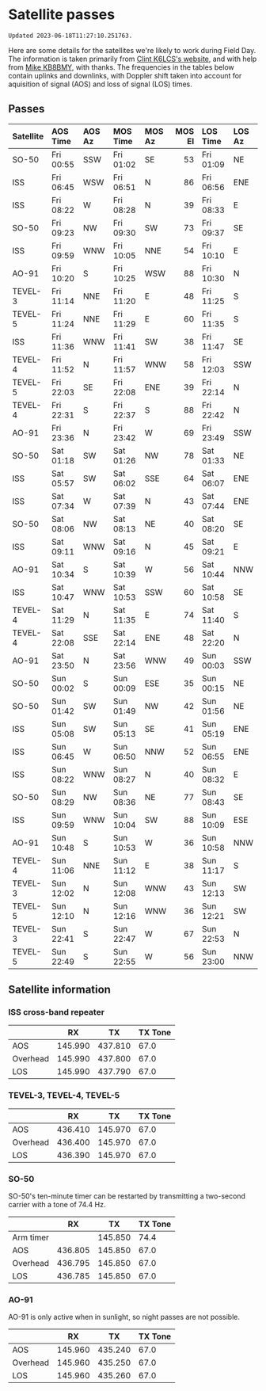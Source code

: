 # Satellite passes

```{note}
Updated 2023-06-18T11:27:10.251763.
```

Here are some details for the satellites we're likely to work during Field Day. The information is taken primarily from [Clint K6LCS's website](https://www.work-sat.com/), and with help from [Mike KB8BMY](http://qrz.com/db/KB8BMY), with thanks. The frequencies in the tables below contain uplinks and downlinks, with Doppler shift taken into account for aquisition of signal (AOS) and loss of signal (LOS) times.


## Passes

| Satellite | AOS Time  | AOS Az | MOS Time  | MOS Az | MOS El | LOS Time  | LOS Az |
| :-------- | :-------- | :----- | :-------- | :----- | -----: | :-------- | :----- |
| SO-50     | Fri 00:55 | SSW    | Fri 01:02 | SE     |     53 | Fri 01:09 | NE     |
| ISS       | Fri 06:45 | WSW    | Fri 06:51 | N      |     86 | Fri 06:56 | ENE    |
| ISS       | Fri 08:22 | W      | Fri 08:28 | N      |     39 | Fri 08:33 | E      |
| SO-50     | Fri 09:23 | NW     | Fri 09:30 | SW     |     73 | Fri 09:37 | SE     |
| ISS       | Fri 09:59 | WNW    | Fri 10:05 | NNE    |     54 | Fri 10:10 | E      |
| AO-91     | Fri 10:20 | S      | Fri 10:25 | WSW    |     88 | Fri 10:30 | N      |
| TEVEL-3   | Fri 11:14 | NNE    | Fri 11:20 | E      |     48 | Fri 11:25 | S      |
| TEVEL-5   | Fri 11:24 | NNE    | Fri 11:29 | E      |     60 | Fri 11:35 | S      |
| ISS       | Fri 11:36 | WNW    | Fri 11:41 | SW     |     38 | Fri 11:47 | SE     |
| TEVEL-4   | Fri 11:52 | N      | Fri 11:57 | WNW    |     58 | Fri 12:03 | SSW    |
| TEVEL-5   | Fri 22:03 | SE     | Fri 22:08 | ENE    |     39 | Fri 22:14 | N      |
| TEVEL-4   | Fri 22:31 | S      | Fri 22:37 | S      |     88 | Fri 22:42 | N      |
| AO-91     | Fri 23:36 | N      | Fri 23:42 | W      |     69 | Fri 23:49 | SSW    |
| SO-50     | Sat 01:18 | SW     | Sat 01:26 | NW     |     78 | Sat 01:33 | NE     |
| ISS       | Sat 05:57 | SW     | Sat 06:02 | SSE    |     64 | Sat 06:07 | ENE    |
| ISS       | Sat 07:34 | W      | Sat 07:39 | N      |     43 | Sat 07:44 | ENE    |
| SO-50     | Sat 08:06 | NW     | Sat 08:13 | NE     |     40 | Sat 08:20 | SE     |
| ISS       | Sat 09:11 | WNW    | Sat 09:16 | N      |     45 | Sat 09:21 | E      |
| AO-91     | Sat 10:34 | S      | Sat 10:39 | W      |     56 | Sat 10:44 | NNW    |
| ISS       | Sat 10:47 | WNW    | Sat 10:53 | SSW    |     60 | Sat 10:58 | SE     |
| TEVEL-4   | Sat 11:29 | N      | Sat 11:35 | E      |     74 | Sat 11:40 | S      |
| TEVEL-4   | Sat 22:08 | SSE    | Sat 22:14 | ENE    |     48 | Sat 22:20 | N      |
| AO-91     | Sat 23:50 | N      | Sat 23:56 | WNW    |     49 | Sun 00:03 | SSW    |
| SO-50     | Sun 00:02 | S      | Sun 00:09 | ESE    |     35 | Sun 00:15 | NE     |
| SO-50     | Sun 01:42 | SW     | Sun 01:49 | NW     |     42 | Sun 01:56 | NE     |
| ISS       | Sun 05:08 | SW     | Sun 05:13 | SE     |     41 | Sun 05:19 | ENE    |
| ISS       | Sun 06:45 | W      | Sun 06:50 | NNW    |     52 | Sun 06:55 | ENE    |
| ISS       | Sun 08:22 | WNW    | Sun 08:27 | N      |     40 | Sun 08:32 | E      |
| SO-50     | Sun 08:29 | NW     | Sun 08:36 | NE     |     77 | Sun 08:43 | SE     |
| ISS       | Sun 09:59 | WNW    | Sun 10:04 | SW     |     88 | Sun 10:09 | ESE    |
| AO-91     | Sun 10:48 | S      | Sun 10:53 | W      |     36 | Sun 10:58 | NNW    |
| TEVEL-4   | Sun 11:06 | NNE    | Sun 11:12 | E      |     38 | Sun 11:17 | S      |
| TEVEL-3   | Sun 12:02 | N      | Sun 12:08 | WNW    |     43 | Sun 12:13 | SW     |
| TEVEL-5   | Sun 12:10 | N      | Sun 12:16 | WNW    |     36 | Sun 12:21 | SW     |
| TEVEL-3   | Sun 22:41 | S      | Sun 22:47 | W      |     67 | Sun 22:53 | N      |
| TEVEL-5   | Sun 22:49 | S      | Sun 22:55 | W      |     56 | Sun 23:00 | NNW    |


## Satellite information


### ISS cross-band repeater

|          | RX      | TX      | TX Tone |
| -------- | ------- | ------- | ------- |
| AOS      | 145.990 | 437.810 | 67.0    |
| Overhead | 145.990 | 437.800 | 67.0    |
| LOS      | 145.990 | 437.790 | 67.0    |


### TEVEL-3, TEVEL-4, TEVEL-5

|          | RX      | TX      | TX Tone |
| -------- | ------- | ------- | ------- |
| AOS      | 436.410 | 145.970 | 67.0    |
| Overhead | 436.400 | 145.970 | 67.0    |
| LOS      | 436.390 | 145.970 | 67.0    |


### SO-50

SO-50's ten-minute timer can be restarted by transmitting a two-second carrier with a tone of 74.4 Hz.

|           | RX      | TX      | TX Tone |
| --------- | ------- | ------- | ------- |
| Arm timer |         | 145.850 | 74.4    |
| AOS       | 436.805 | 145.850 | 67.0    |
| Overhead  | 436.795 | 145.850 | 67.0    |
| LOS       | 436.785 | 145.850 | 67.0    |


### AO-91

AO-91 is only active when in sunlight, so night passes are not possible.

|          | RX      | TX      | TX Tone |
| -------- | ------- | ------- | ------- |
| AOS      | 145.960 | 435.240 | 67.0    |
| Overhead | 145.960 | 435.250 | 67.0    |
| LOS      | 145.960 | 435.260 | 67.0    |
